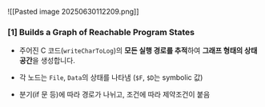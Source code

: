 ![[Pasted image 20250630112209.png]]
### **[1] Builds a Graph of Reachable Program States**

- 주어진 C 코드(`writeCharToLog`)의 **모든 실행 경로를 추적**하여 **그래프 형태의 상태 공간**을 생성합니다.
    
- 각 노드는 `File`, `Data`의 상태를 나타냄 (`$F`, `$D`는 symbolic 값)
    
- 분기(if 문 등)에 따라 경로가 나뉘고, 조건에 따라 제약조건이 붙음